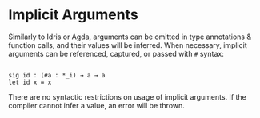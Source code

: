 # Implicit Arguments

Similarly to Idris or Agda, arguments can be omitted in type
annotations & function calls, and their values will be inferred. When
necessary, implicit arguments can be referenced, captured, or passed
with `#` syntax:

```

sig id : (#a : *_i) → a → a
let id x = x
```

There are no syntactic restrictions on usage of implicit arguments. If the compiler cannot infer a value, an error will be thrown.
